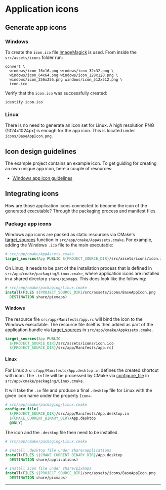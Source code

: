# Application icons

## Generate app icons

### Windows

To create the `icon.ico` file [ImageMagick](https://www.imagemagick.org) is used. From inside the `src/assets/icons`
folder run:

```shell
convert \
  windows/icon_16x16.png windows/icon_32x32.png \
  windows/icon_64x64.png windows/icon_128x128.png \
  windows/icon_256x256.png windows/icon_512x512.png \
  icon.ico
```

Verify that the `icon.ico` was successfully created:

```shell
identify icon.ico
```

### Linux

There is no need to generate an icon set for Linux. A high resolution PNG (1024x1024px) is enough for the app icon. This
is located under `icons/BaseAppIcon.png`.

## Icon design guidelines

The example project contains an example icon. To get guiding for creating an own unique app icon, here a couple of
resources:

- [Windows app icon guidelines](https://learn.microsoft.com/en-us/windows/apps/design/style/iconography/app-icon-design)

## Integrating icons

How are those application icons connected to become the icon of the generated executable? Through the packaging process
and manifest files.

### Package app icons

Windows app icons are packed as static resources via
CMake's [target_sources](https://cmake.org/cmake/help/latest/command/target_sources.html) function
in `src/app/cmake/AppAssets.cmake`. For example, adding the Windows `.ico` file to the main executable:

```cmake
# src/app/cmake/AppAssets.cmake
target_sources(App PUBLIC ${PROJECT_SOURCE_DIR}/src/assets/icons/icon.ico)
```

On Linux, it needs to be part of the installation process that is defined in `src/app/cmake/packaging/Linux.cmake`,
where application icons are installed in a shared directory `share/pixmaps`. This does look like the following:

```cmake
# src/app/cmake/packaging/Linux.cmake
install(FILES ${PROJECT_SOURCE_DIR}/src/assets/icons/BaseAppIcon.png
  DESTINATION share/pixmaps)
```

#### Windows

The resource file `src/app/Manifests/app.rc` will bind the icon to the Windows executable. The resource file itself is
then added as part of the application bundle
via [target_sources](https://cmake.org/cmake/help/latest/command/target_sources.html)
in `src/app/cmake/AppAssets.cmake`.

```cmake
target_sources(App PUBLIC
  ${PROJECT_SOURCE_DIR}/src/assets/icons/icon.ico
  ${PROJECT_SOURCE_DIR}/src/app/Manifests/app.rc)
```

#### Linux

For Linux a `src/app/Manifests/App.desktop.in` defines the created shortcut with icon. The `.in` file will be processed
by CMake via [configure_file](https://cmake.org/cmake/help/latest/command/configure_file.html)
in `src/app/cmake/packaging/Linux.cmake`.

It will take the `.in` file and produce a final `.desktop` file for Linux with the given icon name under the
property `Icon=`.

```cmake
# src/app/cmake/packaging/Linux.cmake
configure_file(
  ${PROJECT_SOURCE_DIR}/src/app/Manifests/App.desktop.in
  ${CMAKE_CURRENT_BINARY_DIR}/App.desktop
  @ONLY)
```

The icon and the `.desktop` file then need to be installed.

```cmake
# src/app/cmake/packaging/Linux.cmake

# Install .desktop file under share/applications
install(FILES ${CMAKE_CURRENT_BINARY_DIR}/App.desktop
  DESTINATION share/applications)

# Install icon file under share/pixmaps
install(FILES ${PROJECT_SOURCE_DIR}/src/assets/icons/BaseAppIcon.png
  DESTINATION share/pixmaps)
```

***

